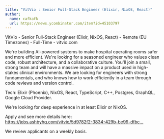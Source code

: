 ```yaml
---
title: "VitVio : Senior Full-Stack Engineer (Elixir, NixOS, React)"
author:
  name: cafkafk
  url: https://news.ycombinator.com/item?id=45103797
---
```

VitVio - Senior Full-Stack Engineer (Elixir, NixOS, React) - Remote (EU Timezones) - Full-Time - vitvio.com

We&#x27;re building AI-powered systems to make hospital operating rooms safer and more efficient. We&#x27;re looking for a seasoned engineer who values clean code, robust architecture, and a collaborative culture. You&#x27;ll join a small, strong team and will have a massive impact on a product used in high-stakes clinical environments. We are looking for engineers with strong fundamentals, and who knows how to work efficiently in a team through code reviews and version control.

Tech: Elixir (Phoenix), NixOS, React, TypeScript, C++, Postgres, GraphQL, Google Cloud Provider.

We&#x27;re looking for deep experience in at least Elixir or NixOS.

Apply and see more details here: <a href="https:&#x2F;&#x2F;jobs.ashbyhq.com&#x2F;vitvio&#x2F;5d9782f2-3834-429b-be99-dfbca6607775?utm_source=hn" rel="nofollow">https:&#x2F;&#x2F;jobs.ashbyhq.com&#x2F;vitvio&#x2F;5d9782f2-3834-429b-be99-dfbc...</a>

We review applicants on a weekly basis.
<JobApplication />
